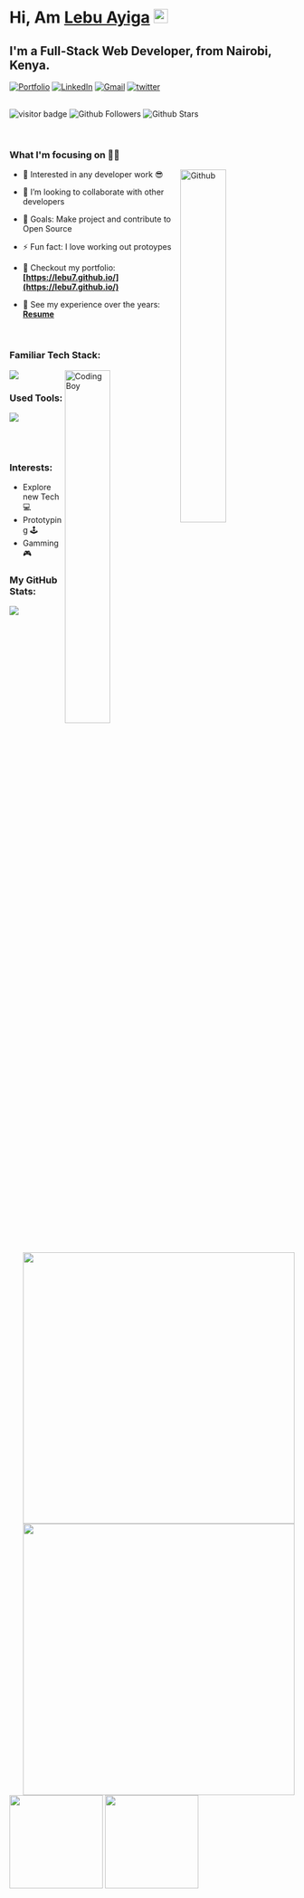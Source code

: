 # Hi, Am <a href="https://lebu7.github.io/" target="_blank">Lebu Ayiga</a> <img src="https://media.giphy.com/media/hvRJCLFzcasrR4ia7z/giphy.gif" width="25px">

## I'm a Full-Stack Web Developer, from Nairobi, Kenya.

<div align="left">
<a href="https://lebu7.github.io/""><img alt="Portfolio" src="https://img.shields.io/badge/portfolio-008000.svg?style=for-the-badge&logo=google-chrome&logoColor=white"/></a>
<a href="https://www.linkedin.com/in/lebu-ayiga-1b93261b6/"><img alt="LinkedIn" src="https://img.shields.io/badge/linkedin-%230077B5.svg?style=for-the-badge&logo=linkedin&logoColor=white"/></a>
<a href="mailto:lebu.a.7@gmail.com"><img alt="Gmail" src="https://img.shields.io/badge/Gmail-D14836?style=for-the-badge&logo=gmail&logoColor=white"/></a>
<a href="https://twitter.com/Lebu_Ayiga"><img alt="twitter" src="https://img.shields.io/badge/Twitter-1DA1F2?style=for-the-badge&logo=twitter&logoColor=white"/></a>
</div>

<br/>

![visitor badge](https://komarev.com/ghpvc/?username=lebu7)
![Github Followers](https://img.shields.io/github/followers/lebu7?label=Github%20Connections&color=%2300FF7F)
![Github Stars](https://img.shields.io/github/stars/lebu7?label=Github%20Stars&color=%23FF4433)


<br/>

### What I'm focusing on 👨‍💻

<img width="40%" align="right" alt="Github" src="https://raw.githubusercontent.com/onimur/.github/master/.resources/git-header.svg" />

- 🌱 Interested in any developer work 😎
- 👯 I’m looking to collaborate with other developers
- 🥅 Goals: Make project and contribute to Open Source
- ⚡ Fun fact: I love working out protoypes
- 🔭 Checkout my portfolio: **[https://lebu7.github.io/](https://lebu7.github.io/)**
- 💼 See my experience over the years: **[Resume](https://drive.google.com/file/d/1siE5TzaPrGXXj3-6uAdBASYcOoPXM7a7/view?usp=drive_link)**

  <br />

### Familiar Tech Stack:
<img width="40%" align="right" alt="Coding Boy" src="https://github.com/lebu7/Lebu/blob/main/coding.gif" />



[![](https://skillicons.dev/icons?i=html,css,bootstrap,tailwind,js,jquery,mysql,react,redux,vue,nodejs,angular,php,laravel,c,java,spring,py&perline=8)]()




### Used Tools:

[![](https://skillicons.dev/icons?i=git,github,vscode,visualstudio,atom,codepen,postgres,arduino,raspberrypi&perline=8)]()


<br /> <br />

### Interests:

- Explore new Tech 💻
- Prototyping 🕹
- Gamming 🎮

### My GitHub Stats:

<p>
  <img align=left src="https://github-readme-stats.vercel.app/api/top-langs/?username=lebu7&theme=radical" /> 
  <img align=right width="480em" src="https://github-profile-summary-cards.vercel.app/api/cards/profile-details?username=lebu7&theme=radical" />
  <img align=right width="480em" src="https://github-profile-trophy.vercel.app/?username=lebu7&theme=radical">
</p>

<p>
  <img height="165em" src="https://github-readme-streak-stats.herokuapp.com/?user=lebu7&theme=radical"/>  
  <img height="165em" src="https://github-readme-stats-git-masterrstaa-rickstaa.vercel.app/api?username=lebu7&theme=radical" />
</p>

<!-- ![](./profile-3d-contrib/profile-south-season-animate.svg) -->
